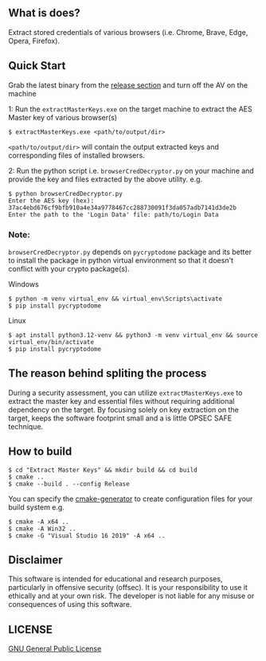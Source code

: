 ## What is does?
Extract stored credentials of various browsers (i.e. Chrome, Brave, Edge, Opera, Firefox).

## Quick Start

Grab the latest binary from the [release section](https://github.com/tajiknomi/Browsers_MasterKey_Extractor/releases) and turn off the AV on the machine
 

1: Run the `extractMasterKeys.exe` on the target machine to extract the AES Master key of various browser(s)
```
$ extractMasterKeys.exe <path/to/output/dir>
```

`<path/to/output/dir>` will contain the output extracted keys and corresponding files of installed browsers.


2: Run the python script i.e. `browserCredDecryptor.py` on your machine and provide the key and files extracted by the above utility. e.g.

```
$ python browserCredDecryptor.py
Enter the AES key (hex): 37ac4ebd676cf9bfb910a4e34a9778467cc288730091f3da057adb7141d3de2b
Enter the path to the 'Login Data' file: path/to/Login Data
``` 

### Note:
`browserCredDecryptor.py` depends on `pycryptodome` package and its better to install the package in python virtual environment so that it doesn't conflict with your crypto package(s).

Windows
```
$ python -m venv virtual_env && virtual_env\Scripts\activate
$ pip install pycryptodome
```
Linux
```
$ apt install python3.12-venv && python3 -m venv virtual_env && source virtual_env/bin/activate
$ pip install pycryptodome
```

## The reason behind spliting the process
During a security assessment, you can utilize `extractMasterKeys.exe` to extract the master key and essential files without requiring additional dependency on the target. By focusing solely on key extraction on the target, keeps the software footprint small and a is little OPSEC SAFE technique.

## How to build
```
$ cd "Extract Master Keys" && mkdir build && cd build
$ cmake ..
$ cmake --build . --config Release
```

You can specify the [cmake-generator](https://cmake.org/cmake/help/latest/manual/cmake-generators.7.html) to create configuration files for your build system e.g.

```
$ cmake -A x64 ..
$ cmake -A Win32 ..
$ cmake -G "Visual Studio 16 2019" -A x64 ..
```

## Disclaimer

This software is intended for educational and research purposes, particularly in offensive security (offsec). It is your responsibility to use it ethically and at your own risk. The developer is not liable for any misuse or consequences of using this software.

## LICENSE
[GNU General Public License](https://www.gnu.org/licenses/gpl-3.0.en.html)
